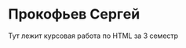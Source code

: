 Прокофьев Сергeй
==============================================

Тут лежит курсовая работа по HTML за 3 семестр
